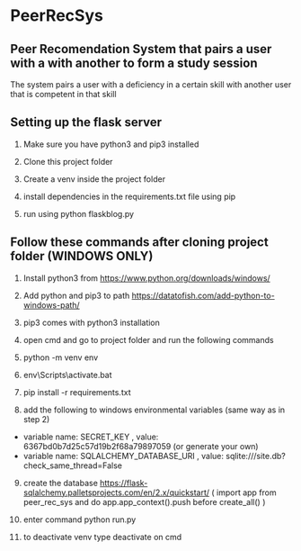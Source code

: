 
# PeerRecSys

## Peer Recomendation System that pairs a user with a with another to form a study session

The system pairs a user with a deficiency in a certain skill with another user that is competent in that skill

## Setting up the flask server

1. Make sure you have python3 and pip3 installed

2. Clone this project folder

3. Create a venv inside the project folder

4. install dependencies in the requirements.txt file using pip

5. run using python flaskblog.py

## Follow these commands after cloning project folder (WINDOWS ONLY)

1. Install python3 from https://www.python.org/downloads/windows/

2. Add python and pip3 to path https://datatofish.com/add-python-to-windows-path/

3. pip3 comes with python3 installation

4. open cmd and go to project folder and run the following commands

5. python -m venv env

6. env\Scripts\activate.bat

7. pip install -r requirements.txt

8. add the following to windows environmental variables (same way as in step 2)
 - variable name: SECRET_KEY ,  value: 6367bd0b7d25c57d19b2f68a79897059 (or generate your own)
 - variable name: SQLALCHEMY_DATABASE_URI , value: sqlite:///site.db?check_same_thread=False
 
9. create the database https://flask-sqlalchemy.palletsprojects.com/en/2.x/quickstart/ ( import app from peer_rec_sys and do app.app_context().push before create_all() )

8. enter command python run.py

9. to deactivate venv type deactivate on cmd


